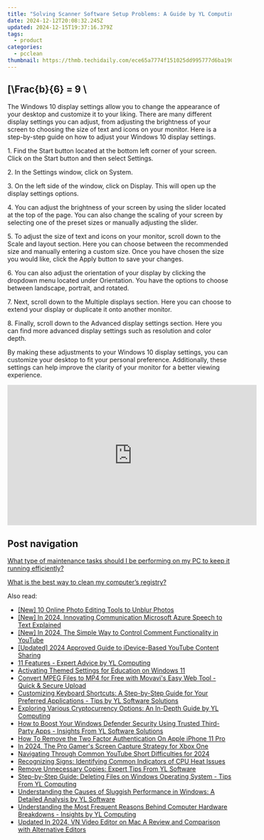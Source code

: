 ```yaml
---
title: "Solving Scanner Software Setup Problems: A Guide by YL Computing & YL Software"
date: 2024-12-12T20:08:32.245Z
updated: 2024-12-15T19:37:16.379Z
tags:
  - product
categories:
  - pcclean
thumbnail: https://thmb.techidaily.com/ece65a7774f151025dd995777d6ba1908931a5fce5214e3cee86728ea78d0703.jpg
---
```


## \[\Frac{b}{6} = 9 \

The Windows 10 display settings allow you to change the appearance of your desktop and customize it to your liking. There are many different display settings you can adjust, from adjusting the brightness of your screen to choosing the size of text and icons on your monitor. Here is a step-by-step guide on how to adjust your Windows 10 display settings. 

1\. Find the Start button located at the bottom left corner of your screen. Click on the Start button and then select Settings.

2\. In the Settings window, click on System.

3\. On the left side of the window, click on Display. This will open up the display settings options. 

4\. You can adjust the brightness of your screen by using the slider located at the top of the page. You can also change the scaling of your screen by selecting one of the preset sizes or manually adjusting the slider.

5\. To adjust the size of text and icons on your monitor, scroll down to the Scale and layout section. Here you can choose between the recommended size and manually entering a custom size. Once you have chosen the size you would like, click the Apply button to save your changes.

6\. You can also adjust the orientation of your display by clicking the dropdown menu located under Orientation. You have the options to choose between landscape, portrait, and rotated.

7\. Next, scroll down to the Multiple displays section. Here you can choose to extend your display or duplicate it onto another monitor.

8\. Finally, scroll down to the Advanced display settings section. Here you can find more advanced display settings such as resolution and color depth. 

By making these adjustments to your Windows 10 display settings, you can customize your desktop to fit your personal preference. Additionally, these settings can help improve the clarity of your monitor for a better viewing experience.

<!-- affiliate ads begin -->
<iframe width="560" height="315" src="https://www.youtube.com/embed/FLO5dwmJAVs?si=1OYH8rv8aPaMsCiU" title="YouTube video player" frameborder="0" allow="accelerometer; autoplay; clipboard-write; encrypted-media; gyroscope; picture-in-picture; web-share" referrerpolicy="strict-origin-when-cross-origin" allowfullscreen></iframe>
<!-- affiliate ads end -->

## Post navigation

[What type of maintenance tasks should I be performing on my PC to keep it running efficiently?](https://tools.techidaily.com/pcclean/products/)

[What is the best way to clean my computer’s registry?](https://tools.techidaily.com/pcclean/products/)

<ins class="adsbygoogle"
     style="display:block"
     data-ad-format="autorelaxed"
     data-ad-client="ca-pub-7571918770474297"
     data-ad-slot="1223367746"></ins>

<ins class="adsbygoogle"
     style="display:block"
     data-ad-client="ca-pub-7571918770474297"
     data-ad-slot="8358498916"
     data-ad-format="auto"
     data-full-width-responsive="true"></ins>

<span class="atpl-alsoreadstyle">Also read:</span>
<div><ul>
<li><a href="https://extra-information.techidaily.com/new-10-online-photo-editing-tools-to-unblur-photos/"><u>[New] 10 Online Photo Editing Tools to Unblur Photos</u></a></li>
<li><a href="https://fox-hovers.techidaily.com/new-in-2024-innovating-communication-microsoft-azure-speech-to-text-explained/"><u>[New] In 2024, Innovating Communication Microsoft Azure Speech to Text Explained</u></a></li>
<li><a href="https://youtube-tips.techidaily.com/n-2024-the-simple-way-to-control-comment-functionality-in-youtube/"><u>[New] In 2024, The Simple Way to Control Comment Functionality in YouTube</u></a></li>
<li><a href="https://eaxpv-info.techidaily.com/updated-2024-approved-guide-to-idevice-based-youtube-content-sharing/"><u>[Updated] 2024 Approved Guide to iDevice-Based YouTube Content Sharing</u></a></li>
<li><a href="https://discover-best.techidaily.com/11-features-expert-advice-by-yl-computing/"><u>11 Features - Expert Advice by YL Computing</u></a></li>
<li><a href="https://win11-tips.techidaily.com/activating-themed-settings-for-education-on-windows-11/"><u>Activating Themed Settings for Education on Windows 11</u></a></li>
<li><a href="https://win-online.techidaily.com/convert-mpeg-files-to-mp4-for-free-with-movavis-easy-web-tool-quick-and-secure-upload/"><u>Convert MPEG Files to MP4 for Free with Movavi's Easy Web Tool - Quick & Secure Upload</u></a></li>
<li><a href="https://discover-best.techidaily.com/customizing-keyboard-shortcuts-a-step-by-step-guide-for-your-preferred-applications-tips-by-yl-software-solutions/"><u>Customizing Keyboard Shortcuts: A Step-by-Step Guide for Your Preferred Applications - Tips by YL Software Solutions</u></a></li>
<li><a href="https://discover-best.techidaily.com/exploring-various-cryptocurrency-options-an-in-depth-guide-by-yl-computing/"><u>Exploring Various Cryptocurrency Options: An In-Depth Guide by YL Computing</u></a></li>
<li><a href="https://discover-best.techidaily.com/how-to-boost-your-windows-defender-security-using-trusted-third-party-apps-insights-from-yl-software-solutions/"><u>How to Boost Your Windows Defender Security Using Trusted Third-Party Apps - Insights From YL Software Solutions</u></a></li>
<li><a href="https://apple-account.techidaily.com/how-to-remove-the-two-factor-authentication-on-apple-iphone-11-pro-by-drfone-ios/"><u>How To Remove the Two Factor Authentication On Apple iPhone 11 Pro</u></a></li>
<li><a href="https://remote-screen-capture.techidaily.com/in-2024-the-pro-gamers-screen-capture-strategy-for-xbox-one/"><u>In 2024, The Pro Gamer's Screen Capture Strategy for Xbox One</u></a></li>
<li><a href="https://youtube-web.techidaily.com/ating-through-common-youtube-short-difficulties-for-2024/"><u>Navigating Through Common YouTube Short Difficulties for 2024</u></a></li>
<li><a href="https://discover-best.techidaily.com/recognizing-signs-identifying-common-indicators-of-cpu-heat-issues/"><u>Recognizing Signs: Identifying Common Indicators of CPU Heat Issues</u></a></li>
<li><a href="https://discover-best.techidaily.com/remove-unnecessary-copies-expert-tips-from-yl-software/"><u>Remove Unnecessary Copies: Expert Tips From YL Software</u></a></li>
<li><a href="https://discover-best.techidaily.com/step-by-step-guide-deleting-files-on-windows-operating-system-tips-from-yl-computing/"><u>Step-by-Step Guide: Deleting Files on Windows Operating System - Tips From YL Computing</u></a></li>
<li><a href="https://discover-best.techidaily.com/understanding-the-causes-of-sluggish-performance-in-windows-a-detailed-analysis-by-yl-software/"><u>Understanding the Causes of Sluggish Performance in Windows: A Detailed Analysis by YL Software</u></a></li>
<li><a href="https://discover-best.techidaily.com/understanding-the-most-frequent-reasons-behind-computer-hardware-breakdowns-insights-by-yl-computing/"><u>Understanding the Most Frequent Reasons Behind Computer Hardware Breakdowns - Insights by YL Computing</u></a></li>
<li><a href="https://video-creation-software.techidaily.com/updated-in-2024-vn-video-editor-on-mac-a-review-and-comparison-with-alternative-editors/"><u>Updated In 2024, VN Video Editor on Mac A Review and Comparison with Alternative Editors</u></a></li>
</ul></div>


